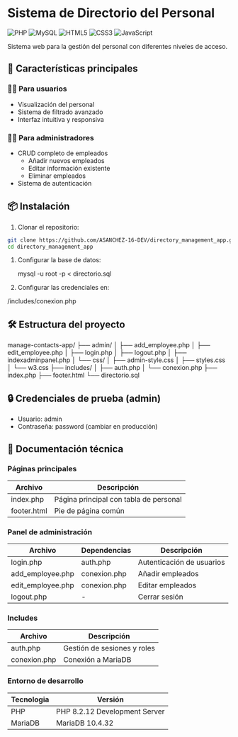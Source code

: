 # Sistema de Directorio del Personal

![PHP](https://img.shields.io/badge/PHP-777BB4?style=for-the-badge&logo=php&logoColor=white)
![MySQL](https://img.shields.io/badge/MySQL-005C84?style=for-the-badge&logo=mysql&logoColor=white)
![HTML5](https://img.shields.io/badge/HTML5-E34F26?style=for-the-badge&logo=html5&logoColor=white)
![CSS3](https://img.shields.io/badge/CSS3-1572B6?style=for-the-badge&logo=css3&logoColor=white)
![JavaScript](https://img.shields.io/badge/JavaScript-F7DF1E?style=for-the-badge&logo=javascript&logoColor=black)

Sistema web para la gestión del personal con diferentes niveles de acceso.

## 🚀 Características principales

### 👨‍💻 Para usuarios

- Visualización del personal
- Sistema de filtrado avanzado
- Interfaz intuitiva y responsiva

### 👨‍💼 Para administradores

- CRUD completo de empleados
  - Añadir nuevos empleados
  - Editar información existente
  - Eliminar empleados
- Sistema de autenticación

## 📦 Instalación

1. Clonar el repositorio:

```bash
git clone https://github.com/ASANCHEZ-16-DEV/directory_management_app.git
cd directory_management_app
```

1. Configurar la base de datos:

   mysql -u root -p < directorio.sql
2. Configurar las credenciales en:

/includes/conexion.php

## 🛠️ Estructura del proyecto

manage-contacts-app/
├── admin/
│   ├── add_employee.php
│   ├── edit_employee.php
│   ├── login.php
│   ├── logout.php
│   ├── indexadminpanel.php
│   └── css/
│       ├── admin-style.css
│       ├── styles.css
│       └── w3.css
├── includes/
│   ├── auth.php
│   └── conexion.php
├── index.php
├── footer.html
└── directorio.sql

## 🔒 Credenciales de prueba (admin)

* Usuario: admin
* Contraseña: password (cambiar en producción)

## 📄 Documentación técnica

### Páginas principales

| Archivo     | Descripción                            |
| ----------- | --------------------------------------- |
| index.php   | Página principal con tabla de personal |
| footer.html | Pie de página común                   |

### Panel de administración

| Archivo           | Dependencias | Descripción               |
| ----------------- | ------------ | -------------------------- |
| login.php         | auth.php     | Autenticación de usuarios |
| add_employee.php  | conexion.php | Añadir empleados          |
| edit_employee.php | conexion.php | Editar empleados           |
| logout.php        | -            | Cerrar sesión             |

### Includes

| Archivo      | Descripción                 |
| ------------ | ---------------------------- |
| auth.php     | Gestión de sesiones y roles |
| conexion.php | Conexión a MariaDB          |

### Entorno de desarrollo

| Tecnologia | Versión                      |
| ---------- | ----------------------------- |
| PHP        | PHP 8.2.12 Development Server |
| MariaDB    | MariaDB 10.4.32               |
